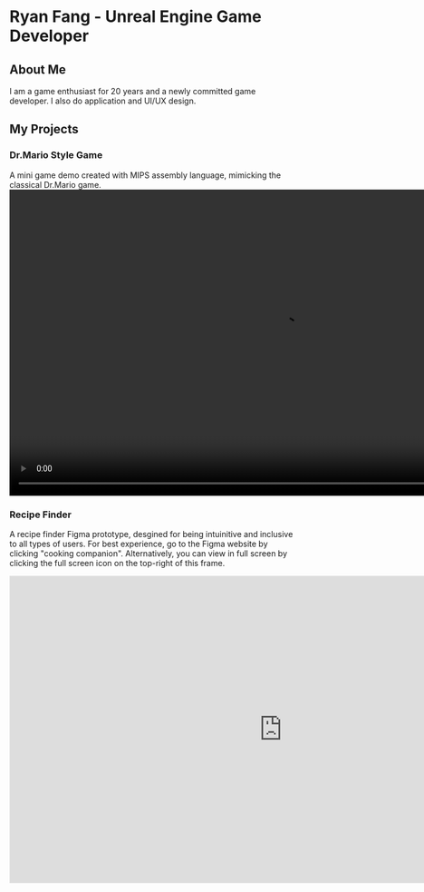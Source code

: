 # Ryan Fang - Unreal Engine Game Developer
## About Me
I am a game enthusiast for 20 years and a newly committed game developer. I also do application and UI/UX design.

## My Projects

### Dr.Mario Style Game
A mini game demo created with MIPS assembly language, mimicking the classical Dr.Mario game.
<video width="960" height="540" controls>
  <source src="{{ '/assets/videos/Dr.Mario.mp4' | Dr.Mario }}" type="video/mp4">
  Your browser does not support the video tag.
</video>

### Recipe Finder
A recipe finder Figma prototype, desgined for being intuinitive and inclusive to all types of users.
For best experience, go to the Figma website by clicking "cooking companion". Alternatively, you can view in full screen by clicking the full screen icon on the top-right of this frame.
<iframe style="border: 1px solid rgba(0, 0, 0, 0.1);" width="960" height="540" src="https://embed.figma.com/proto/Y898LmI3wB0IGv067sQz0M/Cooking-companion?node-id=1104-29478&starting-point-node-id=1104%3A29478&embed-host=share" allowfullscreen>
  Your browser does not support direct viewing
</iframe>
